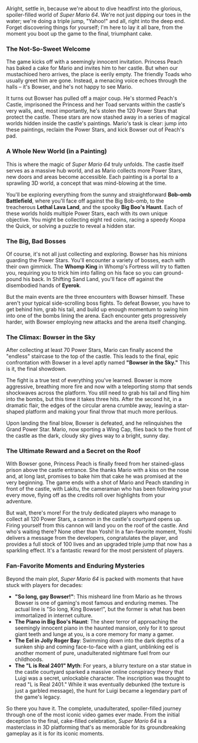 Alright, settle in, because we're about to dive headfirst into the glorious, spoiler-filled world of *Super Mario 64*. We're not just dipping our toes in the water; we're doing a triple jump, "Yahoo!" and all, right into the deep end. Forget discovering things for yourself; I'm here to lay it all bare, from the moment you boot up the game to the final, triumphant cake.

### The Not-So-Sweet Welcome

The game kicks off with a seemingly innocent invitation. Princess Peach has baked a cake for Mario and invites him to her castle. But when our mustachioed hero arrives, the place is eerily empty. The friendly Toads who usually greet him are gone. Instead, a menacing voice echoes through the halls – it's Bowser, and he's not happy to see Mario.

It turns out Bowser has pulled off a major coup. He's stormed Peach's Castle, imprisoned the Princess and her Toad servants within the castle's very walls, and, most importantly, he's stolen the 120 Power Stars that protect the castle. These stars are now stashed away in a series of magical worlds hidden inside the castle's paintings. Mario's task is clear: jump into these paintings, reclaim the Power Stars, and kick Bowser out of Peach's pad.

### A Whole New World (in a Painting)

This is where the magic of *Super Mario 64* truly unfolds. The castle itself serves as a massive hub world, and as Mario collects more Power Stars, new doors and areas become accessible. Each painting is a portal to a sprawling 3D world, a concept that was mind-blowing at the time.

You'll be exploring everything from the sunny and straightforward **Bob-omb Battlefield**, where you'll face off against the Big Bob-omb, to the treacherous **Lethal Lava Land**, and the spooky **Big Boo's Haunt**. Each of these worlds holds multiple Power Stars, each with its own unique objective. You might be collecting eight red coins, racing a speedy Koopa the Quick, or solving a puzzle to reveal a hidden star.

### The Big, Bad Bosses

Of course, it's not all just collecting and exploring. Bowser has his minions guarding the Power Stars. You'll encounter a variety of bosses, each with their own gimmick. The **Whomp King** in Whomp's Fortress will try to flatten you, requiring you to trick him into falling on his face so you can ground-pound his back. In Shifting Sand Land, you'll face off against the disembodied hands of **Eyerok**.

But the main events are the three encounters with Bowser himself. These aren't your typical side-scrolling boss fights. To defeat Bowser, you have to get behind him, grab his tail, and build up enough momentum to swing him into one of the bombs lining the arena. Each encounter gets progressively harder, with Bowser employing new attacks and the arena itself changing.

### The Climax: Bowser in the Sky

After collecting at least 70 Power Stars, Mario can finally ascend the "endless" staircase to the top of the castle. This leads to the final, epic confrontation with Bowser in a level aptly named **"Bowser in the Sky."** This is it, the final showdown.

The fight is a true test of everything you've learned. Bowser is more aggressive, breathing more fire and now with a teleporting stomp that sends shockwaves across the platform. You still need to grab his tail and fling him into the bombs, but this time it takes three hits. After the second hit, in a dramatic flair, the edges of the circular arena crumble away, leaving a star-shaped platform and making your final throw that much more perilous.

Upon landing the final blow, Bowser is defeated, and he relinquishes the Grand Power Star. Mario, now sporting a Wing Cap, flies back to the front of the castle as the dark, cloudy sky gives way to a bright, sunny day.

### The Ultimate Reward and a Secret on the Roof

With Bowser gone, Princess Peach is finally freed from her stained-glass prison above the castle entrance. She thanks Mario with a kiss on the nose and, at long last, promises to bake him that cake he was promised at the very beginning. The game ends with a shot of Mario and Peach standing in front of the castle, with Lakitu, the cameraman who has been following your every move, flying off as the credits roll over highlights from your adventure.

But wait, there's more! For the truly dedicated players who manage to collect all 120 Power Stars, a cannon in the castle's courtyard opens up. Firing yourself from this cannon will land you on the roof of the castle. And who's waiting there? None other than Yoshi! In a fan-favorite moment, Yoshi delivers a message from the developers, congratulates the player, and provides a full stock of 100 lives and an upgraded triple jump that now has a sparkling effect. It's a fantastic reward for the most persistent of players.

### Fan-Favorite Moments and Enduring Mysteries

Beyond the main plot, *Super Mario 64* is packed with moments that have stuck with players for decades:

* **"So long, gay Bowser!"**: This misheard line from Mario as he throws Bowser is one of gaming's most famous and enduring memes. The actual line is "So long, King Bowser!", but the former is what has been immortalized in internet culture.
* **The Piano in Big Boo's Haunt**: The sheer terror of approaching the seemingly innocent piano in the haunted mansion, only for it to sprout giant teeth and lunge at you, is a core memory for many a gamer.
* **The Eel in Jolly Roger Bay**: Swimming down into the dark depths of a sunken ship and coming face-to-face with a giant, unblinking eel is another moment of pure, unadulterated nightmare fuel from our childhoods.
* **The "L is Real 2401" Myth**: For years, a blurry texture on a star statue in the castle courtyard sparked a massive online conspiracy theory that Luigi was a secret, unlockable character. The inscription was thought to read "L is Real 2401." While it was eventually debunked (the texture is just a garbled message), the hunt for Luigi became a legendary part of the game's legacy.

So there you have it. The complete, unadulterated, spoiler-filled journey through one of the most iconic video games ever made. From the initial deception to the final, cake-filled celebration, *Super Mario 64* is a masterclass in 3D platforming that's as memorable for its groundbreaking gameplay as it is for its iconic moments.
